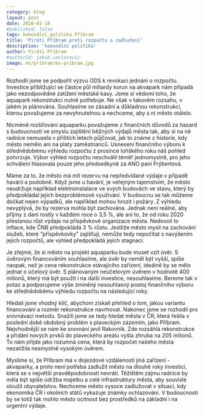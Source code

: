 ```yaml
---
category: blog
layout: post
date: 2020-01-18
#published: false
tags: komunální_politika Příbram
title: 'Piráti Příbram proti rozpočtu a zadlužení'
description: 'komunální politika'
author: Piráti Příbram
#authorId: jakub.vaclavovic
image: ms/pribram/ms-pribram.jpg
---
```

Rozhodli jsme se podpořit výzvu ODS k revokaci jednání o rozpočtu. Investice přibližující se částce půl miliardy korun na akvapark nám připadá jako nezodpovědné zatížení městské kasy. Jsme si vědomi toho, že aquapark rekonstrukci nutně potřebuje. Ne však v takovém rozsahu, v jakém je plánována. Souhlasíme se zásadní a důkladnou rekonstrukcí, kterou považujeme za nevyhnutelnou a nechceme, aby s ní město otálelo.

Nicméně rozšiřování aquaparku považujeme z finančních důvodů za hazard s budoucností ve smyslu zajištění běžných výdajů města tak, aby si na ně radnice nemusela v příštích letech půjčovat, jak to známe z historie, kdy město nemělo ani na platy zaměstnanců. Usnesení finančního výboru k střednědobému výhledu rozpočtu z prosince loňškého roku náš pohled potvrzuje. Výbor výhled rozpočtu neschválil téměř jednomyslně, pro jeho schválení hlasovala pouze jeho předsedkyně za ANO paní Frýbertová.
 
Máme za to, že město má mít rezervu na nepředvídané výdaje v případě havárií a podobně. Když jsme u havárií, je veřejným tajemstvím, že město neudržuje například elektroinstalace ve svých budovách ve stavu, který by předpokládal jejich bezproblémové využívání. V budoucnu se tak můžeme dočkat nejen výpadků, ale například mohou hrozit i požáry. Z výhledu nevyplývá, že by rezerva mohla být zachována. Jednak není reálné, aby příjmy z daní rostly v každém roce o 3,5 %, ale ani to, že od roku 2020 přestanou růst výdaje na příspěvkové organizace města. Nedovolí to inflace, kde ČNB předpokládá 3 % růstu. Jestliže město myslí na zachování služeb, které “příspěvkovky” zajišťují, nemůže tedy nepočítat s navýšením jejich rozpočtů, ale výhled předpokládá jejich stagnaci.

Je zřejmé, že si město na projekt aquaparku bude muset vzít úvěr. S úvěrovým financováním souhlasíme, ale úvěr by neměl být vyšší, spíše naopak, než je cena rekonstrukce stávajícího zařízení, ideálně by se mělo jednat o účelový úvěr. S plánovaným neúčelovým úvěrem v hodnotě 400 milionů, který má být použit i na další investice, nesouhlasíme. Bereme tak v potaz a podporujeme výše zmíněný nesouhlasný postoj finančního výboru ke střednědobému výhledu rozpočtu na následující roky.

Hledali jsme vhodný klíč, abychom získali přehled o tom, jakou variantu financování a rozměr rekonstrukce navrhovat. Nakonec jsme se rozhodli pro srovnávací metodu. Snažili jsme se tedy hledat  města v ČR, která řešila v poslední době obdobný problém s plaveckým zázemím, jako Příbram. Nejvhodnější se nám ke srovnání jevil Rakovník.  Zde rozsáhlá rekonstrukce a přidání nových prvků do plaveckého areálu  vyšla zhruba na 205 milionů. To nám přijde jako rozumná cena, která by rozpočet našeho města nezatížila nesmyslně vysokým úvěrem.

Myslíme si, že Příbram má v dojezdové vzdálenosti jiná zařízení - akvaparky, a proto není potřeba zadlužit město na dlouhé roky investicí, která se s největší pravděpodobností nevrátí. Těžištěm zájmu radnice by měla být spíše údržba majetku a celé infrastruktury města, aby souvisle sloužil obyvatelstvu. Nechceme město vysoce zadlužovat v situaci, kdy ekonomika ČR i okolních států vykazuje známky ochlazování. V budoucnosti by se totiž tak mohlo město ocitnout bez prostředků na základní i na urgentní výdaje.

